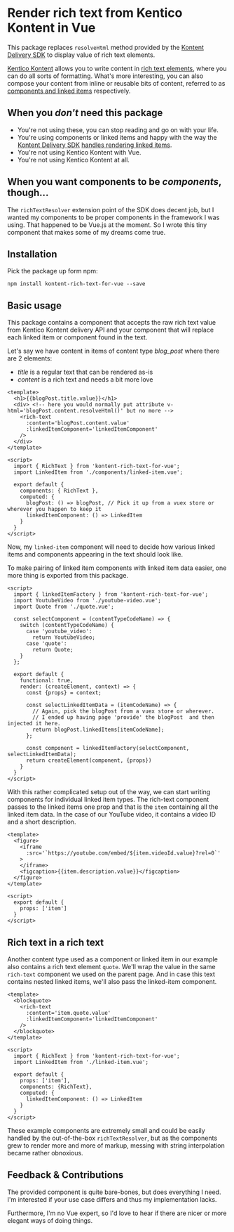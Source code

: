 # Render rich text from Kentico Kontent in Vue
This package replaces `resolveHtml` method provided by the [Kontent Delivery SDK](https://github.com/Kentico/kontent-delivery-sdk-js/blob/master/DOCS.md#resolving-content-items-and-components-in-rich-text-elements) to display value of rich text elements.

[Kentico Kontent](https://kontent.ai) allows you to write content in [rich text elements](https://docs.kontent.ai/tutorials/write-and-collaborate/write-content/composing-content-in-the-rich-text-editor),
where you can do all sorts of formatting.
What's more interesting, you can also compose your content from inline or reusable bits of content, referred to as [components and linked items](https://docs.kontent.ai/tutorials/write-and-collaborate/structure-your-content/structuring-editorial-articles-with-components) respectively.

## When you _don't_ need this package
* You're not using these, you can stop reading and go on with your life.
* You're using components or linked items and happy with the way the [Kontent Delivery SDK](https://www.npmjs.com/package/@kentico/kontent-delivery) [handles rendering linked items](https://github.com/Kentico/kontent-delivery-sdk-js/blob/master/DOCS.md#resolving-content-items-and-components-in-rich-text-elements).
* You're not using Kentico Kontent with Vue.
* You're not using Kentico Kontent at all.

## When you want components to be _components_, though...
The `richTextResolver` extension point of the SDK does decent job, but I wanted my components to be proper components in the framework I was using.
That happened to be Vue.js at the moment. So I wrote this tiny component that makes some of my dreams come true.

## Installation
Pick the package up form npm:
```
npm install kontent-rich-text-for-vue --save
```

## Basic usage
This package contains a component that accepts the raw rich text value from Kentico Kontent delivery API and your component that will replace each linked item or component found in the text.

Let's say we have content in items of content type _blog_post_ where there are 2 elements:
* _title_ is a regular text that can be rendered as-is
* _content_ is a rich text and needs a bit more love

```vue
<template>
  <h1>{{blogPost.title.value}}</h1>
  <div> <!-- here you would normally put attribute v-html='blogPost.content.resolveHtml()' but no more -->
    <rich-text
      :content='blogPost.content.value'
      :linkedItemComponent='linkedItemComponent'
    />
  </div>
</template>

<script>
  import { RichText } from 'kontent-rich-text-for-vue';
  import LinkedItem from './components/linked-item.vue';

  export default {
    components: { RichText },
    computed: {
      blogPost: () => blogPost, // Pick it up from a vuex store or wherever you happen to keep it
      linkedItemComponent: () => LinkedItem
    }
  }
</script>
```
Now, my `linked-item` component will need to decide how various linked items and components appearing in the text should look like.

To make pairing of linked item components with linked item data easier, one more thing is exported from this package.
```vue
<script>
  import { linkedItemFactory } from 'kontent-rich-text-for-vue';
  import YoutubeVideo from './youtube-video.vue';
  import Quote from './quote.vue';
  
  const selectComponent = (contentTypeCodeName) => {
    switch (contentTypeCodeName) {
      case 'youtube_video':
        return YoutubeVideo;
      case 'quote':
        return Quote;
    }
  };

  export default {
    functional: true,
    render: (createElement, context) => {
      const {props} = context;

      const selectLinkedItemData = (itemCodeName) => {
        // Again, pick the blogPost from a vuex store or wherever.
        // I ended up having page 'provide' the blogPost  and then injected it here.
        return blogPost.linkedItems[itemCodeName]; 
      };      

      const component = linkedItemFactory(selectComponent, selectLinkedItemData);
      return createElement(component, {props})
    }
  }
</script>
```
With this rather complicated setup out of the way, we can start writing components for individual linked item types.
The rich-text component passes to the linked items one prop and that is the `item` containing all the linked item data.
In the case of our YouTube video, it contains a video ID and a short description.

```vue
<template>
  <figure>
    <iframe
      :src='`https://youtube.com/embed/${item.videoId.value}?rel=0`'
    >    
    </iframe>
    <figcaption>{{item.description.value}}</figcaption>
  </figure>
</template>

<script>
  export default {
    props: ['item']
  }
</script>
```

## Rich text in a rich text
Another content type used as a component or linked item in our example also contains a rich text element `quote`.
We'll wrap the value in the same `rich-text` component we used on the parent page.
And in case this text contains nested linked items, we'll also pass the linked-item component.

```vue
<template>
  <blockquote>
    <rich-text
      :content='item.quote.value'
      :linkedItemComponent='linkedItemComponent'
    />
  </blockquote>
</template>

<script>
  import { RichText } from 'kontent-rich-text-for-vue';
  import LinkedItem from './linked-item.vue';

  export default {
    props: ['item'],
    components: {RichText},
    computed: {
      linkedItemComponent: () => LinkedItem
    }
  }
</script>
```
These example components are extremely small and could be easily handled by the out-of-the-box `richTextResolver`,
but as the components grew to render more and more of markup, messing with string interpolation became rather obnoxious.

## Feedback & Contributions
The provided component is quite bare-bones, but does everything I need. I'm interested if your use case differs and thus my implementation lacks.

Furthermore, I'm no Vue expert, so I'd love to hear if there are nicer or more elegant ways of doing things.

